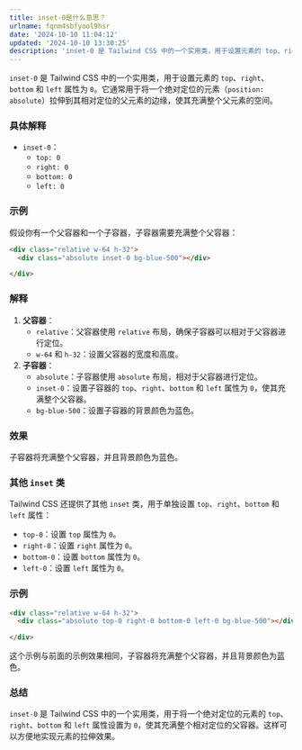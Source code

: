 ```yaml
---
title: inset-0是什么意思？
urlname: fqnm4sbfyool9hsr
date: '2024-10-10 11:04:12'
updated: '2024-10-10 13:30:25'
description: 'inset-0 是 Tailwind CSS 中的一个实用类，用于设置元素的 top、right、bottom 和 left 属性为 0。它通常用于将一个绝对定位的元素（position: absolute）拉伸到其相对定位的父元素的边缘，使其充满整个父元素的空间。具体解释inset-0：to...'
---
```

`inset-0` 是 Tailwind CSS 中的一个实用类，用于设置元素的 `top`、`right`、`bottom` 和 `left` 属性为 `0`。它通常用于将一个绝对定位的元素（`position: absolute`）拉伸到其相对定位的父元素的边缘，使其充满整个父元素的空间。

### 具体解释
+ `inset-0`：
    - `top: 0`
    - `right: 0`
    - `bottom: 0`
    - `left: 0`

### 示例
假设你有一个父容器和一个子容器，子容器需要充满整个父容器：

```html
<div class="relative w-64 h-32">
  <div class="absolute inset-0 bg-blue-500"></div>

</div>

```

### 解释
1. **父容器**：
    - `relative`：父容器使用 `relative` 布局，确保子容器可以相对于父容器进行定位。
    - `w-64` 和 `h-32`：设置父容器的宽度和高度。
2. **子容器**：
    - `absolute`：子容器使用 `absolute` 布局，相对于父容器进行定位。
    - `inset-0`：设置子容器的 `top`、`right`、`bottom` 和 `left` 属性为 `0`，使其充满整个父容器。
    - `bg-blue-500`：设置子容器的背景颜色为蓝色。

### 效果
子容器将充满整个父容器，并且背景颜色为蓝色。

### 其他 `inset` 类
Tailwind CSS 还提供了其他 `inset` 类，用于单独设置 `top`、`right`、`bottom` 和 `left` 属性：

+ `top-0`：设置 `top` 属性为 `0`。
+ `right-0`：设置 `right` 属性为 `0`。
+ `bottom-0`：设置 `bottom` 属性为 `0`。
+ `left-0`：设置 `left` 属性为 `0`。

### 示例
```html
<div class="relative w-64 h-32">
  <div class="absolute top-0 right-0 bottom-0 left-0 bg-blue-500"></div>

</div>

```

这个示例与前面的示例效果相同，子容器将充满整个父容器，并且背景颜色为蓝色。

### 总结
`inset-0` 是 Tailwind CSS 中的一个实用类，用于将一个绝对定位的元素的 `top`、`right`、`bottom` 和 `left` 属性设置为 `0`，使其充满整个相对定位的父容器。这样可以方便地实现元素的拉伸效果。

